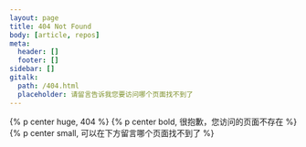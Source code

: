 ```yaml
---
layout: page
title: 404 Not Found
body: [article, repos]
meta:
  header: []
  footer: []
sidebar: []
gitalk:
  path: /404.html
  placeholder: 请留言告诉我您要访问哪个页面找不到了
---
```

{% p center huge, 404 %}
{% p center bold, 很抱歉，您访问的页面不存在 %}
{% p center small, 可以在下方留言哪个页面找不到了 %}